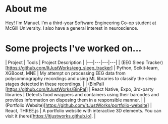 # About me

Hey! I'm Manuel. I'm a third-year Software Engineering Co-op student at McGill University. I also have a general interest in neuroscience. 

# Some projects I've worked on...

| Project | Tools | Project Description |
|---|---|---|---|
| (EEG Sleep Tracker)[https://github.com/ltJustWorks/eeg_sleep_tracker] | Python, Scikit-learn, XGBoost, MNE | My attempt on processing EEG data from polysomnography recordings and using ML libraries to classify the sleep stages detected in these recordings. |
| (BinPal)[https://github.com/ltJustWorks/BinPal] | React Native, Expo, 3rd-party libraries | Detects food wrappers and containers using their barcodes and provides information on disposing them in a responsible manner. |
| (Portfolio Website)[https://github.com/ltJustWorks/portfolio-website] | React, THREE.js | A portfolio website with interactive 3D elements. You can visit it (here)[https://ltjustworks.github.io]. | 
